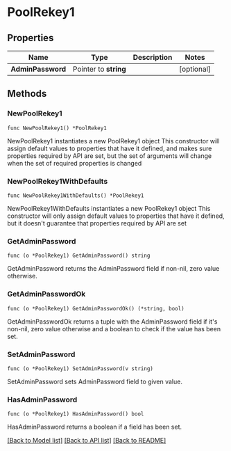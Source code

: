 # PoolRekey1

## Properties

Name | Type | Description | Notes
------------ | ------------- | ------------- | -------------
**AdminPassword** | Pointer to **string** |  | [optional] 

## Methods

### NewPoolRekey1

`func NewPoolRekey1() *PoolRekey1`

NewPoolRekey1 instantiates a new PoolRekey1 object
This constructor will assign default values to properties that have it defined,
and makes sure properties required by API are set, but the set of arguments
will change when the set of required properties is changed

### NewPoolRekey1WithDefaults

`func NewPoolRekey1WithDefaults() *PoolRekey1`

NewPoolRekey1WithDefaults instantiates a new PoolRekey1 object
This constructor will only assign default values to properties that have it defined,
but it doesn't guarantee that properties required by API are set

### GetAdminPassword

`func (o *PoolRekey1) GetAdminPassword() string`

GetAdminPassword returns the AdminPassword field if non-nil, zero value otherwise.

### GetAdminPasswordOk

`func (o *PoolRekey1) GetAdminPasswordOk() (*string, bool)`

GetAdminPasswordOk returns a tuple with the AdminPassword field if it's non-nil, zero value otherwise
and a boolean to check if the value has been set.

### SetAdminPassword

`func (o *PoolRekey1) SetAdminPassword(v string)`

SetAdminPassword sets AdminPassword field to given value.

### HasAdminPassword

`func (o *PoolRekey1) HasAdminPassword() bool`

HasAdminPassword returns a boolean if a field has been set.


[[Back to Model list]](../README.md#documentation-for-models) [[Back to API list]](../README.md#documentation-for-api-endpoints) [[Back to README]](../README.md)


